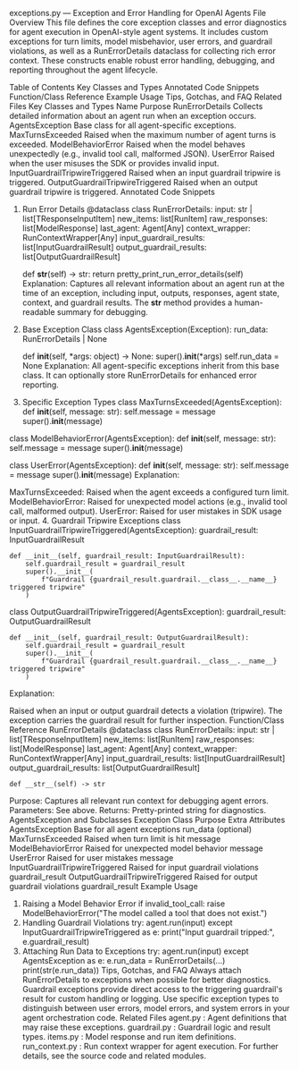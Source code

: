 exceptions.py — Exception and Error Handling for OpenAI Agents
File Overview
This file defines the core exception classes and error diagnostics for agent execution in OpenAI-style agent systems. It includes custom exceptions for turn limits, model misbehavior, user errors, and guardrail violations, as well as a RunErrorDetails dataclass for collecting rich error context. These constructs enable robust error handling, debugging, and reporting throughout the agent lifecycle.

Table of Contents
Key Classes and Types
Annotated Code Snippets
Function/Class Reference
Example Usage
Tips, Gotchas, and FAQ
Related Files
Key Classes and Types
Name	Purpose
RunErrorDetails	Collects detailed information about an agent run when an exception occurs.
AgentsException	Base class for all agent-specific exceptions.
MaxTurnsExceeded	Raised when the maximum number of agent turns is exceeded.
ModelBehaviorError	Raised when the model behaves unexpectedly (e.g., invalid tool call, malformed JSON).
UserError	Raised when the user misuses the SDK or provides invalid input.
InputGuardrailTripwireTriggered	Raised when an input guardrail tripwire is triggered.
OutputGuardrailTripwireTriggered	Raised when an output guardrail tripwire is triggered.
Annotated Code Snippets
1. Run Error Details
@dataclass
class RunErrorDetails:
    input: str | list[TResponseInputItem]
    new_items: list[RunItem]
    raw_responses: list[ModelResponse]
    last_agent: Agent[Any]
    context_wrapper: RunContextWrapper[Any]
    input_guardrail_results: list[InputGuardrailResult]
    output_guardrail_results: list[OutputGuardrailResult]

    def __str__(self) -> str:
        return pretty_print_run_error_details(self)
Explanation:
Captures all relevant information about an agent run at the time of an exception, including input, outputs, responses, agent state, context, and guardrail results. The __str__ method provides a human-readable summary for debugging.

2. Base Exception Class
class AgentsException(Exception):
    run_data: RunErrorDetails | None

    def __init__(self, *args: object) -> None:
        super().__init__(*args)
        self.run_data = None
Explanation:
All agent-specific exceptions inherit from this base class. It can optionally store RunErrorDetails for enhanced error reporting.

3. Specific Exception Types
class MaxTurnsExceeded(AgentsException):
    def __init__(self, message: str):
        self.message = message
        super().__init__(message)

class ModelBehaviorError(AgentsException):
    def __init__(self, message: str):
        self.message = message
        super().__init__(message)

class UserError(AgentsException):
    def __init__(self, message: str):
        self.message = message
        super().__init__(message)
Explanation:

MaxTurnsExceeded: Raised when the agent exceeds a configured turn limit.
ModelBehaviorError: Raised for unexpected model actions (e.g., invalid tool call, malformed output).
UserError: Raised for user mistakes in SDK usage or input.
4. Guardrail Tripwire Exceptions
class InputGuardrailTripwireTriggered(AgentsException):
    guardrail_result: InputGuardrailResult

    def __init__(self, guardrail_result: InputGuardrailResult):
        self.guardrail_result = guardrail_result
        super().__init__(
            f"Guardrail {guardrail_result.guardrail.__class__.__name__} triggered tripwire"
        )

class OutputGuardrailTripwireTriggered(AgentsException):
    guardrail_result: OutputGuardrailResult

    def __init__(self, guardrail_result: OutputGuardrailResult):
        self.guardrail_result = guardrail_result
        super().__init__(
            f"Guardrail {guardrail_result.guardrail.__class__.__name__} triggered tripwire"
        )
Explanation:

Raised when an input or output guardrail detects a violation (tripwire).
The exception carries the guardrail result for further inspection.
Function/Class Reference
RunErrorDetails
@dataclass
class RunErrorDetails:
    input: str | list[TResponseInputItem]
    new_items: list[RunItem]
    raw_responses: list[ModelResponse]
    last_agent: Agent[Any]
    context_wrapper: RunContextWrapper[Any]
    input_guardrail_results: list[InputGuardrailResult]
    output_guardrail_results: list[OutputGuardrailResult]

    def __str__(self) -> str
Purpose: Captures all relevant run context for debugging agent errors.
Parameters: See above.
Returns: Pretty-printed string for diagnostics.
AgentsException and Subclasses
Exception Class	Purpose	Extra Attributes
AgentsException	Base for all agent exceptions	run_data (optional)
MaxTurnsExceeded	Raised when turn limit is hit	message
ModelBehaviorError	Raised for unexpected model behavior	message
UserError	Raised for user mistakes	message
InputGuardrailTripwireTriggered	Raised for input guardrail violations	guardrail_result
OutputGuardrailTripwireTriggered	Raised for output guardrail violations	guardrail_result
Example Usage
1. Raising a Model Behavior Error
if invalid_tool_call:
    raise ModelBehaviorError("The model called a tool that does not exist.")
2. Handling Guardrail Violations
try:
    agent.run(input)
except InputGuardrailTripwireTriggered as e:
    print("Input guardrail tripped:", e.guardrail_result)
3. Attaching Run Data to Exceptions
try:
    agent.run(input)
except AgentsException as e:
    e.run_data = RunErrorDetails(...)
    print(str(e.run_data))
Tips, Gotchas, and FAQ
Always attach RunErrorDetails to exceptions when possible for better diagnostics.
Guardrail exceptions provide direct access to the triggering guardrail's result for custom handling or logging.
Use specific exception types to distinguish between user errors, model errors, and system errors in your agent orchestration code.
Related Files
agent.py
: Agent definitions that may raise these exceptions.
guardrail.py
: Guardrail logic and result types.
items.py
: Model response and run item definitions.
run_context.py
: Run context wrapper for agent execution.
For further details, see the source code and related modules.